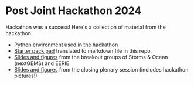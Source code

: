 # Post Joint Hackathon 2024

Hackathon was a success! Here's a collection of material from the hackathon. 

- [Python environment used in the hackathon](BuildPyEnv.md)
- [Starter pack pad](StarterPackPad.md) translated to markdown file in this repo. 
- [Slides and figures](StormsOceanBOGplots) from the breakout groups of Storms & Ocean (nextGEMS) and EERIE 
- [Slides and figures](ClosingPlenary) from the closing plenary session (includes hackathon pictures!)
